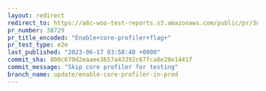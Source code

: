 ```yaml
---
layout: redirect
redirect_to: https://a8c-woo-test-reports.s3.amazonaws.com/public/pr/38729/e2e/index.html
pr_number: 38729
pr_title_encoded: "Enable+core-profiler+flag+"
pr_test_type: e2e
last_published: "2023-06-17 03:58:40 +0000"
commit_sha: 800c670d2eaaee3657a43392c67fca8e28e1441f
commit_message: "Skip core profiler for testing"
branch_name: update/enable-core-profiler-in-prod
---
```

